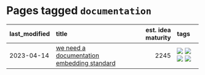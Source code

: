 # Pages tagged `documentation`

|last_modified|title|est. idea maturity|tags
|:---|:---|---:|:---|
|2023-04-14|[we need a documentation embedding standard](../doc-embed-standard.md)|2245|[![](https://img.shields.io/badge/tag-accessibility-35b163)](../tags/accessibility.md) [![](https://img.shields.io/badge/tag-documentation-0e5ec)](../tags/documentation.md) [![](https://img.shields.io/badge/tag-standard-36f98)](../tags/standard.md) [![](https://img.shields.io/badge/tag-tooling-da6994)](../tags/tooling.md)|